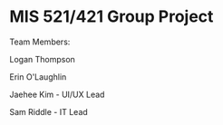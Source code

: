 # MIS 521/421 Group Project

Team Members:


Logan Thompson

Erin O'Laughlin

Jaehee Kim - UI/UX Lead

Sam Riddle - IT Lead
